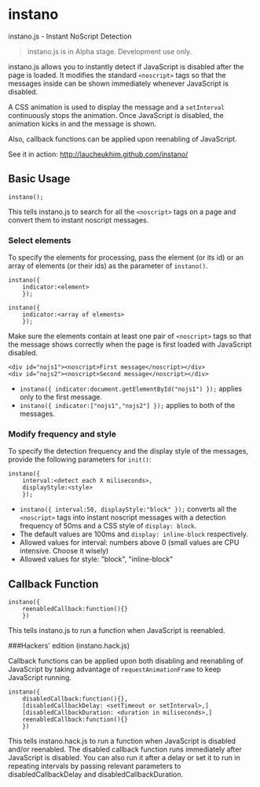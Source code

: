 instano
=======

instano.js - Instant NoScript Detection

> instano.js is in Alpha stage. Development use only.

instano.js allows you to instantly detect if JavaScript is disabled after the page is loaded. It modifies the standard `<noscript>` tags so that the messages inside can be shown immediately whenever JavaScript is disabled.

A CSS animation is used to display the message and a `setInterval` continuously stops the animation. Once JavaScript is disabled, the animation kicks in and the message is shown.

Also, callback functions can be applied upon reenabling of JavaScript.

See it in action: http://laucheukhim.github.com/instano/

## Basic Usage

    instano();
    
This tells instano.js to search for all the `<noscript>` tags on a page and convert them to instant noscript messages.

### Select elements

To specify the elements for processing, pass the element (or its id) or an array of elements (or their ids) as the parameter of `instano()`. 
    
    instano({
    	indicator:<element>
    	});

	instano({
    	indicator:<array of elements>
    	});



Make sure the elements contain at least one pair of `<noscript>` tags so that the message shows correctly when the page is first loaded with JavaScript disabled.

    <div id="nojs1"><noscript>First message</noscript></div>
    <div id="nojs2"><noscript>Second message</noscript></div>

- `instano({
    	indicator:document.getElementById("nojs1")
    });` applies only to the first message.
- `instano({
    	indicator:["nojs1","nojs2"]
    });` applies to both of the messages.

### Modify frequency and style

To specify the detection frequency and the display style of the messages, provide the following parameters for `init()`:

    instano({
		interval:<detect each X miliseconds>,
		displayStyle:<style>
    	});

- `instano({
		interval:50,
		displayStyle:"block"
    	});` converts all the `<noscript>` tags into instant noscript messages with a detection frequency of 50ms and a CSS style of `display: block`.
- The default values are 100ms and `display: inline-block` respectively.
- Allowed values for interval: numbers above 0 (small values are CPU intensive. Choose it wisely)
- Allowed values for style: "block", "inline-block"

## Callback Function 

    instano({
    	reenabledCallback:function(){}
    	})

This tells instano.js to run a function when JavaScript is reenabled.

###Hackers' edition (instano.hack.js)

Callback functions can be applied upon both disabling and reenabling of JavaScript by taking advantage of `requestAnimationFrame` to keep JavaScript running.

    instano({
        disabledCallback:function(){},
        [disabledCallbackDelay: <setTimeout or setInterval>,]
        [disabledCallbackDuration: <duration in miliseconds>,]
        reenabledCallback:function(){}
        })

This tells instano.hack.js to run a function when JavaScript is disabled and/or reenabled. The disabled callback function runs immediately after JavaScript is disabled. You can also run it after a delay or set it to run in repeating intervals by passing relevant parameters to disabledCallbackDelay and disabledCallbackDuration.
